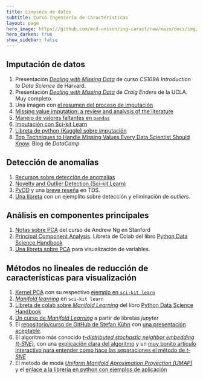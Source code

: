 ```yaml
---
title: Limpieza de datos 
subtitle: Curso Ingeniería de Características
layout: page
hero_image: https://github.com/mcd-unison/ing-caract/raw/main/docs/img/organize-banner.jpg
hero_darken: true
show_sidebar: false
---
```



## Imputación de datos

1. Presentación [*Dealing with Missing Data*](https://harvard-iacs.github.io/2020-CS109A/lectures/lecture19/slides/Lecture19_Missingdata.pdf) de curso *CS109A Introduction to Data Science* de Harvard.
2. Presentación [*Dealing with Missing Data*](https://cyfs.unl.edu/cyfsprojects/videoPPT/8551c12760de7027a89d14b29c26522a/151026-Enders.pdf) de *Craig Enders* de la UCLA. Muy completo.
3. Una imagen con [el resumen del proceso de imputación](https://github.com/mcd-unison/ing-caract/raw/main/docs/imagenes/missing_data.png)
4. [Missing value imputation: a review and analysis of the literature](https://github.com/mcd-unison/ing-caract/raw/main/slides/imputation-review.pdf)
5. [Manejo de valores faltantes en `pandas`](https://pandas.pydata.org/docs/user_guide/merging.html)
6. [Imputación con Sci-kit Learn](https://scikit-learn.org/stable/modules/impute.html)
7. [Libreta de python (Kaggle) sobre imputación](https://www.kaggle.com/parulpandey/a-guide-to-handling-missing-values-in-python)
8.  [Top Techniques to Handle Missing Values Every Data Scientist Should Know](https://www.datacamp.com/tutorial/techniques-to-handle-missing-data-values). Blog de *DataCamp*

## Detección de anomalías

1. [Recursos sobre detección de anomalías](https://github.com/yzhao062/anomaly-detection-resources)
2. [Novelty and Outlier Detection (Sci-kit Learn)](https://scikit-learn.org/stable/modules/outlier_detection.html)
3. [PyOD](https://pyod.readthedocs.io/en/latest/) y una [breve reseña](https://towardsdatascience.com/pyod-a-unified-python-library-for-anomaly-detection-3608ec1fe321) en TDS.
4. [Una libreta](https://colab.research.google.com/github/mcd-unison/ing-caract/blob/main/ejemplos/anomalias/taller_solar.ipynb) con un ejemplito sobre detección y eliminación de *outliers*.

## Análisis en componentes principales

1. [Notas sobre PCA](https://github.com/mcd-unison/ing-caract/raw/main/pdf/PCA-Standford.pdf) del curso de Andrew Ng en Stanford
2. [Principal Component Analysis](https://jakevdp.github.io/PythonDataScienceHandbook/05.09-principal-component-analysis.html). Libreta de Colab del libro [Python Data Science Handbook](https://jakevdp.github.io/PythonDataScienceHandbook/)
3. [Una libreta sobre PCA](https://github.com/mcd-unison/ing-caract/raw/main/ejemplos/reduccion-caracteristicas/pca.ipynb) para visualización de variables.


## Métodos no lineales de reducción de características para visualización

1. [Kernel PCA](https://people.eecs.berkeley.edu/~wainwrig/stat241b/scholkopf_kernel.pdf) con su respectivo [ejemplo en `sci-kit learn`](https://scikit-learn.org/stable/auto_examples/decomposition/plot_kernel_pca.html#sphx-glr-auto-examples-decomposition-plot-kernel-pca-py)
2. [*Manifold learning*](https://scikit-learn.org/stable/modules/manifold.html) en `sci-kit learn`
3. [Libreta de colab sobre *Manifold Learning*](https://jakevdp.github.io/PythonDataScienceHandbook/05.10-manifold-learning.html) del libro [Python Data Science Handbook](https://jakevdp.github.io/PythonDataScienceHandbook/)
4. [Un curso de *Manifold Learning*](https://github.com/drewwilimitis/Manifold-Learning) a partir de libretas *jupyter*
5. El [repositorio/curso de GitHub de Stefan Kühn](https://github.com/cc-skuehn/Manifold_Learning) con [una presentación aceptable](https://github.com/cc-skuehn/Manifold_Learning/blob/master/Slides/Mcubed_20181016.pdf).
6. El algoritmo más conocido [*t-distributed stochastic neighbor embedding (t-SNE)*](https://cs.nyu.edu/~roweis/papers/sne_final.pdf), con una [explicación clara del algoritmo](https://www.oreilly.com/content/an-illustrated-introduction-to-the-t-sne-algorithm/) y un [muy bonito artículo interactivo para entender como hace las separaciones el método de *t-SNE*](https://distill.pub/2016/misread-tsne/)
7. El metodo de moda [*Uniform Manifold Aproximation Proyection (UMAP)*](https://arxiv.org/pdf/1802.03426.pdf) y el [enlace a la librería en python con ejemplos de aplicación](https://umap-learn.readthedocs.io/en/latest/index.html)

